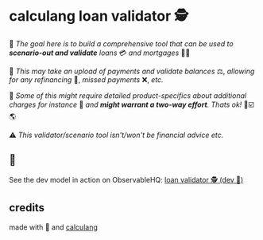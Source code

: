 # calculang loan validator 🕵️

💭 *The goal here is to build a comprehensive tool that can be used to **scenario-out and validate** loans* 💳 *and mortgages* 🧱🏡

💭 *This may take an upload of payments and validate balances* ⚖️, *allowing for any refinancing* 🤝, *missed payments* ❌, *etc.*

💭 *Some of this might require detailed product-specifics about additional charges for instance* 🤯 *and **might warrant a two-way effort**. Thats ok!* 🤝☑️🌎

⚠️ *This validator/scenario tool isn't/won't be financial advice etc.*

## 🐣

See the dev model in action on ObservableHQ: [loan validator 🕵️ (dev 📓)](https://observablehq.com/@declann/loan-validator-dev?collection=@declann/calculang)

## credits

made with 💖 and [calculang](https://github.com/calculang)
